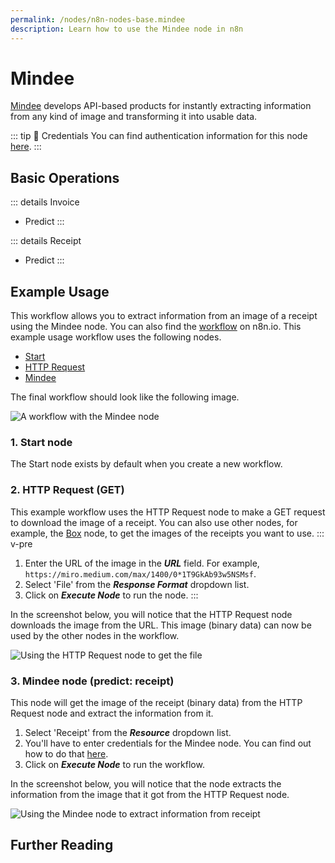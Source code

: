 ```yaml
---
permalink: /nodes/n8n-nodes-base.mindee
description: Learn how to use the Mindee node in n8n
---
```


# Mindee

[Mindee](https://mindee.com) develops API-based products for instantly extracting information from any kind of image and transforming it into usable data.

::: tip 🔑 Credentials
You can find authentication information for this node [here](../../../credentials/Mindee/README.md).
:::

## Basic Operations

::: details Invoice
- Predict
:::

::: details Receipt
- Predict
:::

## Example Usage

This workflow allows you to extract information from an image of a receipt using the Mindee node. You can also find the [workflow](https://n8n.io/workflows/702) on n8n.io. This example usage workflow uses the following nodes.
- [Start](../../core-nodes/Start/README.md)
- [HTTP Request](../../core-nodes/HTTPRequest/README.md)
- [Mindee]()

The final workflow should look like the following image.

![A workflow with the Mindee node](./workflow.png)

### 1. Start node

The Start node exists by default when you create a new workflow.


### 2. HTTP Request (GET)

This example workflow uses the HTTP Request node to make a GET request to download the image of a receipt. You can also use other nodes, for example, the [Box](../../nodes/Box/README.md) node, to get the images of the receipts you want to use.
::: v-pre
1. Enter the URL of the image in the ***URL*** field. For example, `https://miro.medium.com/max/1400/0*1T9GkAb93w5NSMsf`.
2. Select 'File' from the ***Response Format*** dropdown list.
3. Click on ***Execute Node*** to run the node.
:::

In the screenshot below, you will notice that the HTTP Request node downloads the image from the URL. This image (binary data) can now be used by the other nodes in the workflow.

![Using the HTTP Request node to get the file](./HTTPRequest_node.png)


### 3. Mindee node (predict: receipt)

This node will get the image of the receipt (binary data) from the HTTP Request node and extract the information from it.
1. Select 'Receipt' from the ***Resource*** dropdown list.
2. You'll have to enter credentials for the Mindee node. You can find out how to do that  [here](../../../credentials/Mindee/README.md).
3. Click on ***Execute Node*** to run the workflow.

In the screenshot below, you will notice that the node extracts the information from the image that it got from the HTTP Request node.

![Using the Mindee node to extract information from receipt](./Mindee_node.png)

## Further Reading

<FurtherReadingBlog />
